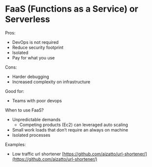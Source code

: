 # FaaS \(Functions as a Service\) or Serverless

Pros:

* DevOps is not required
* Reduce security footprint
* Isolated
* Pay for what you use

Cons:

* Harder debugging
* Increased complexity on infrastructure

Good for:

* Teams with poor devops

When to use FaaS?

* Unpredictable demands
  * Competing products \(Ec2\) can leveraged auto scaling
* Small work loads that don’t require an always on machine
* Isolated processes

Examples:

* Low traffic url shortener [https://github.com/aizatto/url-shortener/](https://github.com/aizatto/url-shortener/)

